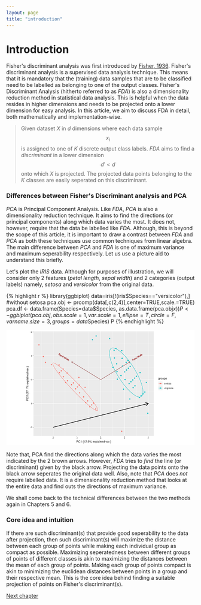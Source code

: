 ```yaml
---
layout: page
title: "introduction"
---
```


# Introduction

Fisher's discriminant analysis was first introduced by [Fisher, 1936](references.html/Fisher1936). Fisher's discriminant analysis is a supervised data analysis technique. This means that it is mandatory that the (training) data samples that are to be classified need to be labelled as belonging to one of the output classes. Fisher's Discriminant Analysis (hitherto referred to as _FDA_) is also a  dimensionality reduction method in statistical data analysis. This is helpful when the data resides in higher dimensions and needs to be projected onto a lower dimension for easy analysis. In this article, we aim to discuss FDA in detail, both mathematically and implementation-wise. 

> Given dataset _X_ in _d_ dimensions where each data sample $$x_i$$ is assigned to one of _K_ discrete output class labels. _FDA_ aims to find a _discriminant_ in a lower dimension $$d' < d$$ onto which _X_ is projected. The projected data points belonging to the _K_ classes are easily seperated on this discriminant. 

### Differences between Fisher's Discriminant analysis and PCA

_PCA_ is Principal Component Analysis. Like _FDA_, _PCA_ is also a dimensionality reduction technique. It aims to find the directions (or principal components) along which data varies the most. It does not, however, require that the data be labelled like _FDA_. Although, this is beyond  the scope of this article, it is important to draw a contrast between _FDA_ and _PCA_ as both these techniques use common techniques from linear algebra. The main difference between _PCA_ and _FDA_ is one of maximum variance and maximum seperability respectively. Let us use a picture aid to understand this briefly. 

Let's plot the _IRIS_ data. Although for purposes of illustration, we will consider only 2 features (_petal length_, _sepal width_) and 2 categories (output labels) namely, _setosa_ and _versicolor_ from the original data. 

{% highlight r %}
library(ggbiplot)
data=iris[!(iris$Species=="versicolor"),] #without setosa
pca.obj <- prcomp(data[,c(2,4)],center=TRUE,scale.=TRUE)
pca.df <- data.frame(Species=data$Species, as.data.frame(pca.obj$x))
P <- ggbiplot(pca.obj,obs.scale = 1,var.scale=1,ellipse=T,circle=F,varname.size=3,groups=data$Species)
P
{% endhighlight %}

![PCA-FDA](/images/Fig1.png)

Note that, PCA find the directions along which the data varies the most indicated by the 2 brown arrows. However, _FDA_ tries to _find_ the line (or discriminant) given by the black arrow. Projecting the data points onto the black arrow seperates the original data well. Also, note that _PCA_ does _not_ require labelled data. It is a dimensionality reduction method that looks at the entire data and find outs the directions of maximum variance. 

We shall come back to the technical differences between the two methods again in Chapters 5 and 6. 

### Core idea and intuition

If there are such discriminant(s) that provide good seperability to the data after projection, then such discriminant(s) will maximize the distance between each group of points while making each individual group as compact as possible. Maximizing seperatedness between different groups of points of different classes is akin to maximizing the distances between the mean of each group of points. Making each group of points compact is akin to minimizing the euclidean distances between points in a group and their respective mean. This is the core idea behind finding a suitable projection of points on Fisher's discriminant(s). 

<a class="continue" href="chapter2.html">Next chapter</a>

